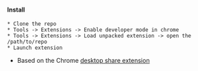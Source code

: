 #### Install
    * Clone the repo
    * Tools -> Extensions -> Enable developer mode in chrome
    * Tools -> Extensions -> Load unpacked extension -> open the /path/to/repo
    * Launch extension

* Based on the Chrome [desktop share extension](https://developer.chrome.com/extensions/samples#desktop-capture-example)
